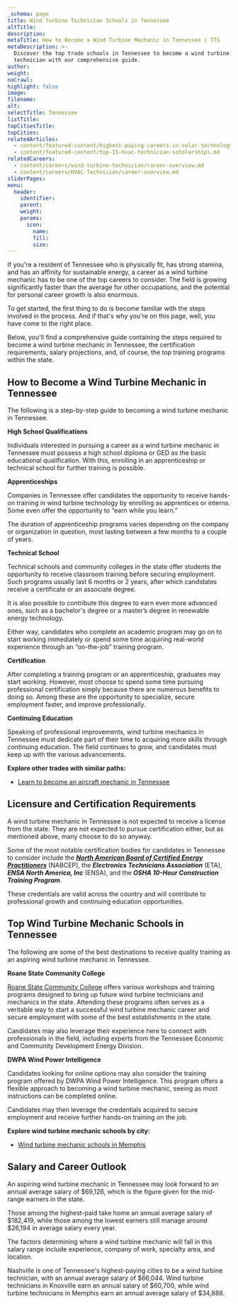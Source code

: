 ```yaml
---
_schema: page
title: Wind Turbine Technician Schools in Tennessee
altTitle:
description:
metaTitle: How to Become a Wind Turbine Mechanic in Tennessee | TTS
metaDescription: >-
  Discover the top trade schools in Tennessee to become a wind turbine
  technician with our comprehensive guide.
author:
weight:
noCrawl:
highlight: false
image:
filename:
alt:
selectTitle: Tennessee
listTitle:
topCitiesTitle:
topCities:
relatedArticles:
  - content/featured-content/highest-paying-careers-in-solar-technology.md
  - content/featured-content/top-15-hvac-technician-scholarships.md
relatedCareers:
  - content/careers/wind-turbine-technician/career-overview.md
  - content/careers/HVAC-Technician/career-overview.md
sliderPages:
menu:
  header:
    identifier:
    parent:
    weight:
    params:
      icon:
        name:
        fill:
        size:
---
```

If you're a resident of Tennessee who is physically fit, has strong stamina, and has an affinity for sustainable energy, a career as a wind turbine mechanic has to be one of the top careers to consider. The field is growing significantly faster than the average for other occupations, and the potential for personal career growth is also enormous.

To get started, the first thing to do is become familiar with the steps involved in the process. And if that's why you're on this page, well, you have come to the right place.

Below, you'll find a comprehensive guide containing the steps required to become a wind turbine mechanic in Tennessee, the certification requirements, salary projections, and, of course, the top training programs within the state.

## **How to Become a Wind Turbine Mechanic in Tennessee**

The following is a step-by-step guide to becoming a wind turbine mechanic in Tennessee.

**High School Qualifications**

Individuals interested in pursuing a career as a wind turbine mechanic in Tennessee must possess a high school diploma or GED as the basic educational qualification. With this, enrolling in an apprenticeship or technical school for further training is possible.

**Apprenticeships**

Companies in Tennessee offer candidates the opportunity to receive hands-on training in wind turbine technology by enrolling as apprentices or interns. Some even offer the opportunity to “earn while you learn.”

The duration of apprenticeship programs varies depending on the company or organization in question, most lasting between a few months to a couple of years.

**Technical School**

Technical schools and community colleges in the state offer students the opportunity to receive classroom training before securing employment. Such programs usually last 6 months or 2 years, after which candidates receive a certificate or an associate degree.

It is also possible to contribute this degree to earn even more advanced ones, such as a bachelor's degree or a master’s degree in renewable energy technology.

Either way, candidates who complete an academic program may go on to start working immediately or spend some time acquiring real-world experience through an “on-the-job” training program.

**Certification**

After completing a training program or an apprenticeship, graduates may start working. However, most choose to spend some time pursuing professional certification simply because there are numerous benefits to doing so. Among these are the opportunity to specialize, secure employment faster, and improve professionally.

**Continuing Education**

Speaking of professional improvements, wind turbine mechanics in Tennessee must dedicate part of their time to acquiring more skills through continuing education. The field continues to grow, and candidates must keep up with the various advancements.

**Explore other trades with similar paths:**

* [Learn to become an aircraft mechanic in Tennessee](https://toptradeschools.com/near-you/aircraft-mechanic/tennessee/)

## **Licensure and Certification Requirements**

A wind turbine mechanic in Tennessee is not expected to receive a license from the state. They are not expected to pursue certification either, but as mentioned above, many choose to do so anyway.

Some of the most notable certification bodies for candidates in Tennessee to consider include the ***[North American Board of Certified Energy Practitioners](https://www.nabcep.org/)*** (NABCEP), the ***Electronics Technicians Association*** (ETA), ***ENSA North America, Inc*** (ENSA), and the ***OSHA 10-Hour Construction*** ***Training Program***.

These credentials are valid across the country and will contribute to professional growth and continuing education opportunities.

## **Top Wind Turbine Mechanic Schools in Tennessee**

The following are some of the best destinations to receive quality training as an aspiring wind turbine mechanic in Tennessee.

**Roane State Community College**

[Roane State Community College](https://www.roanestate.edu/) offers various workshops and training programs designed to bring up future wind turbine technicians and mechanics in the state. Attending these programs often serves as a veritable way to start a successful wind turbine mechanic career and secure employment with some of the best establishments in the state.

Candidates may also leverage their experience here to connect with professionals in the field, including experts from the Tennessee Economic and Community Development Energy Division.

**DWPA Wind Power Intelligence**

Candidates looking for online options may also consider the training program offered by DWPA Wind Power Intelligence. This program offers a flexible approach to becoming a wind turbine mechanic, seeing as most instructions can be completed online.

Candidates may then leverage the credentials acquired to secure employment and receive further hands-on training on the job.

**Explore wind turbine mechanic schools by city:**

* [Wind turbine mechanic schools in Memphis](https://toptradeschools.com/near-you/wind-turbine-technician/tennessee/memphis/)

## **Salary and Career Outlook**

An aspiring wind turbine mechanic in Tennessee may look forward to an annual average salary of $69,126, which is the figure given for the mid-range earners in the state.

Those among the highest-paid take home an annual average salary of $182,419, while those among the lowest earners still manage around $26,194 in average salary every year.

The factors determining where a wind turbine mechanic will fall in this salary range include experience, company of work, specialty area, and location.

Nashville is one of Tennessee's highest-paying cities to be a wind turbine technician, with an annual average salary of $66,044. Wind turbine technicians in Knoxville earn an annual salary of $60,700, while wind turbine technicians in Memphis earn an annual average salary of $34,888.